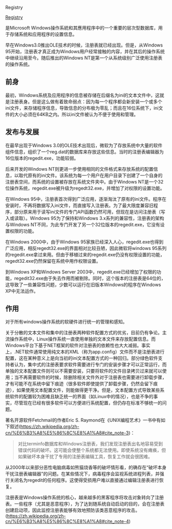 Registry

[Registry](https://zh.wikipedia.org/zh-cn/注册表)

是Microsoft Windows操作系統和其應用程序中的一个重要的层次型数据库，用于存储系统和应用程序的设置信息。

早在Windows3.0推出OLE技术的时候，注册表就已经出现。但是，从Windows 95开始，注册表才真正成为Windows用户经常接触的内容，并在其后的操作系统中继续沿用至今。随后推出的Windows NT是第一个从系统级别广泛使用注册表的操作系统。

## 前身	

最初，Windows系统及应用程序的信息被存储在后缀名为ini的文本文件中，这就是注册表身。但是这么做有着致命弱点：因为每一个程序都会新安装一个或多个ini文件，来存储程序信息，导致信息的分布极为零乱；而且在16位系统下，ini文件的大小必须在64KB之内。所以ini文件被认为不便于使用和管理。

## 发布与发展
在最早出现于Windows 3.0的OLE技术出现后，微软为了存放系统中大量的软件组件信息，组织了一个reg.dat的数据库来存放这些信息。当时的注册表编辑器为16位版本的regedit.exe，功能较弱。

后来开发的Windows NT则更进一步使用相同的文件格式来存放系统的配置信息，以取代原有的ini文件。该系统为每一个用户在用户目录下创建了一个自身的注册表空间，而系统的设置被存放在系统文件夹中。由于Windows NT是一个32位操作系统，regedit.exe被升级为regedt32.exe，并增加了对权限的设置功能。

在Windows 95中，注册表首次得到广泛应用，逐渐淘汰了原有的ini文件。程序在安装时，不再将数据写入ini文件，而直接写入注册表。为了最大限度兼容旧程序，部分原来用于读写ini文件的专门API函数仍然可用，但现在是访问注册表（写入或读取）。Windows 95为了保持和Windows 3.x系列的兼容性，注册表的架构与Windows NT不同，为此专门开发了另一个32位版本的regedit.exe，它没有设置权限的功能。

在Windows 2000中，由于Windows 95家族已经深入人心，regedit.exe也得到广泛应用，相反regedt32.exe的界面相对比较丑陋，因此微软将windows 95系列的regedit.exe拿过来用。但由于移植过来的regedit.exe仍没有权限设置的功能，regedt32.exe仍然保留在系统中用作权限设置。

到Windows XP和Windows Server 2003中，regedit.exe已经增加了权限的功能，regedit32.exe由于失去作用而被剔除。同时，这个版本的注册表是64位的，这导致了一些兼容性问题，少数可以运行在旧版本Windows的程序在Windows XP中无法运作。

## 作用
对于所有windows操作系统的软硬件进行统一的管理和感知。

关于分散的文本文件和集中的注册表两种软件配置方式的优劣，目前仍有争论。主流操作系统中，Linux操作系统一直使用单独的文本文件来存放配置信息。而Windows平台下基于NET框架的软件对注册表的依赖性也大大减弱。事实上，.NET软件通常使用纯文本的XML（称为app.config）文件而不是注册表进行配置，这在某种意义上是向当初的ini文本配置方式的一种回归。部分绿色软件支持者认为，集中式的注册表要求软件需要进行专门的安装步骤才可以正常运行，而单独的文本配置文件则可以不需要安装，只要将软件的文件目录拷贝过来就可以使用；当不再需要软件的时候，除删除相关文件外对于注册表也需要进行卸载步骤，才有可能不在系统中留下痕迹（很多软件即使提供了卸载步骤，仍然会留下痕迹），如果使用文本配置文件，则能做得更干净。但是，文本配置方式导致某些系统软件的配置较为困难且缺乏统一的界面（如Linux中的情况），也是不争的事实，尽管现在已经有很多软件可以方便进行系统配置，但仍存在标准不够统一的问题。

著名开源软件Fetchmail的作者Eric S. Raymond在《UNIX编程艺术》一书中有如下叙述(https://zh.wikipedia.org/zh-cn/%E6%B3%A8%E5%86%8C%E8%A1%A8#cite_note-3)：

> 对比terminfo数据库和Windows注册表，我们发现注册表出名地容易受到错误代码的破坏。这可能会使整个系统都无法使用。即使系统没有瘫痪，但如果破坏本身干扰了专用的注册表编辑工具，恢复工作就会很困难。

从2000年以来部分恶性电脑病毒如熊猫烧香等的破坏情形看，的确存在“破坏本身干扰注册表编辑器”的问题。在某些情况下，病毒程序会监视系统进程列表，并强行关闭名为regedit的任何程序。这使得受损用户难以直接通过编辑注册表进行恢复。

注册表是Windows操作系统的核心，越来越多的黑客程序将攻击对象转向了注册表。一些程序（尤其是恶意程序），为了达到随系统自动启动的目的，会在注册表创建启动项，因此监控注册表能够有效地预防该类恶意程序的攻击。(https://zh.wikipedia.org/zh-cn/%E6%B3%A8%E5%86%8C%E8%A1%A8#cite_note-4)

